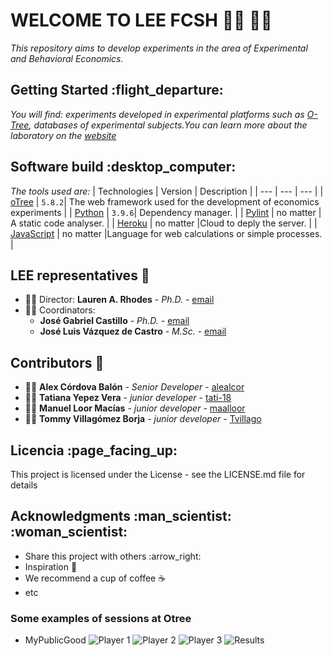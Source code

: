 # WELCOME TO LEE FCSH  :technologist: :woman_technologist:
*This repository aims to develop experiments in the area of Experimental and Behavioral Economics.*

## Getting Started :flight\_departure:
*You will find: experiments developed in experimental platforms such as [O-Tree](https://otree.readthedocs.io/en/latest/index.html), databases of experimental subjects.You can learn more about the laboratory on the [website](http://lee.fcsh.espol.edu.ec/contactos)*

## Software build :desktop\_computer:
*The tools used are:*
| Technologies | Version | Description |
| --- | --- | --- |
| [oTree](https://otree.readthedocs.io/en/latest/index.html) | `5.8.2`| The web framework used for the development of economics experiments |
| [Python](https://www.python.org/) | `3.9.6`| Dependency manager. |
| [Pylint](https://pylint.pycqa.org/en/latest/) | no matter | A static code analyser. |
| [Heroku](https://www.heroku.com/) | no matter |Cloud to deply the server. |
| [JavaScript](https://developer.mozilla.org/es/docs/Web/JavaScrip)  | no matter |Language for web calculations or simple processes. |


## LEE representatives :handshake:

* :woman_office_worker: Director: **Lauren A. Rhodes** - *Ph.D.* - [email](rhodes@espol.edu.ec)
* :man_office_worker: Coordinators:
   * **José Gabriel Castillo** - *Ph.D.* - [email](jcastil@espol.edu.ec)
   * **José Luis Vázquez de Castro** - *M.Sc.* - [email](jvazquez@espol.edu.ec)

## Contributors :star2:

* :technologist: **Alex Córdova Balón** - *Senior Developer* - [alealcor](https://github.com/alealcor)
* :woman_technologist: **Tatiana Yepez Vera** - *junior developer* - [tati-18](https://github.com/tati-18)
* :technologist: **Manuel Loor Macías** - *junior developer* - [maalloor](https://github.com/maalloor)
* :technologist: **Tommy Villagómez Borja** - *junior developer* - [Tvillago](https://github.com/Tvillago)

## Licencia :page\_facing\_up:
This project is licensed under the License - see the LICENSE.md file for details

## Acknowledgments :man\_scientist: 	:woman\_scientist:
* Share this project with others :arrow\_right:
* Inspiration :rainbow:
* We recommend a cup of coffee :coffee:
* etc

### Some examples of sessions at Otree
* MyPublicGood 
![Player 1](https://github.com/lee-fcsh/.github/blob/borradorReadme/profile/ImgenReadme/mypublicgood1.png)
![Player 2](https://github.com/lee-fcsh/.github/blob/borradorReadme/profile/ImgenReadme/mypublic2.png)
![Player 3](https://github.com/lee-fcsh/.github/blob/borradorReadme/profile/ImgenReadme/mypublic3.png)
![Results](https://github.com/lee-fcsh/.github/blob/borradorReadme/profile/ImgenReadme/resultsr.png)